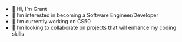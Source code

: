 - 👋 Hi, I’m Grant
- 👀 I’m interested in becoming a Software Engineer/Developer
- 🌱 I’m currently working on CS50
- 💞️ I’m looking to collaborate on projects that will enhance my coding skills

<!---
GEckett/GEckett is a ✨ special ✨ repository because its `README.md` (this file) appears on your GitHub profile.
You can click the Preview link to take a look at your changes.
--->
